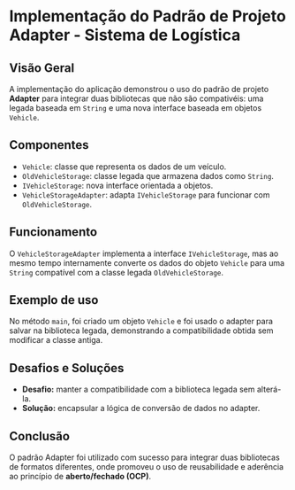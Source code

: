 # Implementação do Padrão de Projeto Adapter - Sistema de Logística

## Visão Geral

A implementação do aplicação demonstrou o uso do padrão de projeto **Adapter** para integrar duas bibliotecas que não são compativéis: uma legada baseada em `String` e uma nova interface baseada em objetos `Vehicle`.

## Componentes

- `Vehicle`: classe que representa os dados de um veículo.
- `OldVehicleStorage`: classe legada que armazena dados como `String`.
- `IVehicleStorage`: nova interface orientada a objetos.
- `VehicleStorageAdapter`: adapta `IVehicleStorage` para funcionar com `OldVehicleStorage`.

## Funcionamento

O `VehicleStorageAdapter` implementa a interface `IVehicleStorage`, mas ao mesmo tempo internamente converte os dados do objeto `Vehicle` para uma `String` compatível com a classe legada `OldVehicleStorage`.

## Exemplo de uso

No método `main`, foi criado um objeto `Vehicle` e foi usado o adapter para salvar na biblioteca legada, demonstrando a compatibilidade obtida sem modificar a classe antiga.

## Desafios e Soluções

- **Desafio:** manter a compatibilidade com a biblioteca legada sem alterá-la.
- **Solução:** encapsular a lógica de conversão de dados no adapter.

## Conclusão

O padrão Adapter foi utilizado com sucesso para integrar duas bibliotecas de formatos diferentes, onde promoveu o uso de reusabilidade e aderência ao princípio de **aberto/fechado (OCP)**.
